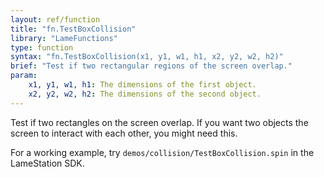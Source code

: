 ```yaml
---
layout: ref/function
title: "fn.TestBoxCollision"
library: "LameFunctions"
type: function
syntax: "fn.TestBoxCollision(x1, y1, w1, h1, x2, y2, w2, h2)"
brief: "Test if two rectangular regions of the screen overlap."
param:
    x1, y1, w1, h1: The dimensions of the first object.
    x2, y2, w2, h2: The dimensions of the second object.
---
```


Test if two rectangles on the screen overlap. If you want two objects the screen to 
interact with each other, you might need this.

For a working example, try `demos/collision/TestBoxCollision.spin` in the LameStation SDK.
